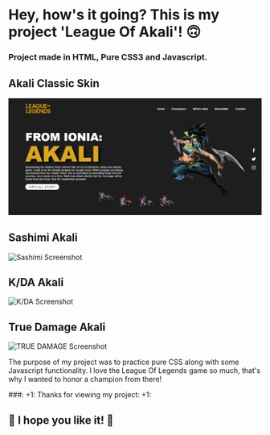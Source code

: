 # Hey, how's it going? This is my project 'League Of Akali'! 🙃

### Project made in HTML, Pure CSS3 and Javascript.

## Akali Classic Skin
![Classic Screenshot](/readme.image/akali1.png)

## Sashimi Akali
![Sashimi Screenshot](/readme.image/akali.png)

## K/DA Akali
![K/DA Screenshot](/readme.image/akali.png)

## True Damage Akali
![TRUE DAMAGE Screenshot](/readme.image/akali.png)

The purpose of my project was to practice pure CSS along with some Javascript functionality. I love the League Of Legends game so much, that's why I wanted to honor a champion from there!

###: +1: Thanks for viewing my project: +1:

## 🚀 I hope you like it! 🚀